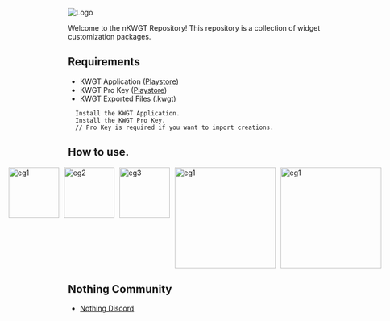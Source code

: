 ![Logo](https://github.com/avnishkt2783/nKWGT/blob/main/files/logoland.png?raw=true)

Welcome to the nKWGT Repository! This repository is a collection of widget customization packages.

## Requirements

- KWGT Application ([Playstore](https://play.google.com/store/apps/details?id=org.kustom.widget&hl=en_IN))
- KWGT Pro Key ([Playstore](https://play.google.com/store/apps/details?id=org.kustom.widget.pro&hl=en_IN))
- KWGT Exported Files (.kwgt)

```
  Install the KWGT Application.
  Install the KWGT Pro Key.
  // Pro Key is required if you want to import creations.
```

## How to use.
<div style="display: flex; justify-content: center; gap: 10px;">
  <img src="https://github.com/avnishkt2783/nKWGT/blob/main/files/eg1.jpg?raw=true" alt="eg1" height="100">
  <img src="https://github.com/avnishkt2783/nKWGT/blob/main/files/eg2.jpg?raw=true" alt="eg2" height="100">
  <img src="https://github.com/avnishkt2783/nKWGT/blob/main/files/eg3.jpg?raw=true" alt="eg3" height="100">
  <img src="https://github.com/avnishkt2783/nKWGT/blob/main/files/eg4.jpg?raw=true" alt="eg1" height="200">
  <img src="https://github.com/avnishkt2783/nKWGT/blob/main/files/eg5.jpg?raw=true" alt="eg1" height="200">
</div>

## Nothing Community
- [Nothing Discord](https://discord.gg/nothingtech)
